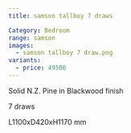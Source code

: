 ```yaml
---
title: samson tallboy 7 draws

Category: Bedroom
range: samson
images:
  - samson tallboy 7 draw.png
variants:
  - price: 49500
---
```

Solid N.Z. Pine in Blackwood finish

7 draws

L1100xD420xH1170 mm